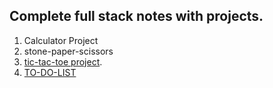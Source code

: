 ## Complete full stack notes with projects.

1. Calculator Project
2. stone-paper-scissors
3. [tic-tac-toe project](https://github.com/abhinavkonakandla/Tic-Tac-Toe-game).
4. [TO-DO-LIST](https://github.com/abhinavkonakandla/Full_stack-/tree/branch1/To-Do%20List)
